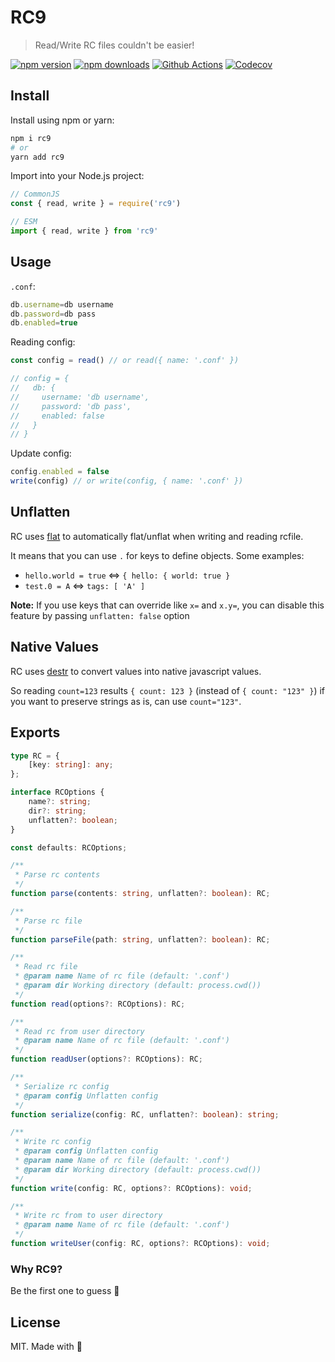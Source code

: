 # RC**9**

> Read/Write RC files couldn't be easier!

[![npm version][npm-version-src]][npm-version-href]
[![npm downloads][npm-downloads-src]][npm-downloads-href]
[![Github Actions][github-actions-src]][github-actions-href]
[![Codecov][codecov-src]][codecov-href]

## Install

Install using npm or yarn:

```bash
npm i rc9
# or
yarn add rc9
```

Import into your Node.js project:

```js
// CommonJS
const { read, write } = require('rc9')

// ESM
import { read, write } from 'rc9'
```

## Usage

`.conf`:

```ts
db.username=db username
db.password=db pass
db.enabled=true
```

Reading config:

```ts
const config = read() // or read({ name: '.conf' })

// config = {
//   db: {
//     username: 'db username',
//     password: 'db pass',
//     enabled: false
//   }
// }
```

Update config:

```ts
config.enabled = false
write(config) // or write(config, { name: '.conf' })
```

## Unflatten

RC uses [flat](https://www.npmjs.com/package/flat) to automatically flat/unflat when writing and reading rcfile.

It means that you can use `.` for keys to define objects. Some examples:

- `hello.world = true` <=> `{ hello: { world: true }`
- `test.0 = A` <=> `tags: [ 'A' ]`

**Note:** If you use keys that can override like `x=` and `x.y=`, you can disable this feature by passing `unflatten: false` option

## Native Values

RC uses [destr](https://www.npmjs.com/package/destr) to convert values into native javascript values.

So reading `count=123` results `{ count: 123 }` (instead of `{ count: "123" }`) if you want to preserve strings as is, can use `count="123"`.

## Exports

```ts
type RC = {
    [key: string]: any;
};

interface RCOptions {
    name?: string;
    dir?: string;
    unflatten?: boolean;
}

const defaults: RCOptions;

/**
 * Parse rc contents
 */
function parse(contents: string, unflatten?: boolean): RC;

/**
 * Parse rc file
 */
function parseFile(path: string, unflatten?: boolean): RC;

/**
 * Read rc file
 * @param name Name of rc file (default: '.conf')
 * @param dir Working directory (default: process.cwd())
 */
function read(options?: RCOptions): RC;

/**
 * Read rc from user directory
 * @param name Name of rc file (default: '.conf')
 */
function readUser(options?: RCOptions): RC;

/**
 * Serialize rc config
 * @param config Unflatten config
 */
function serialize(config: RC, unflatten?: boolean): string;

/**
 * Write rc config
 * @param config Unflatten config
 * @param name Name of rc file (default: '.conf')
 * @param dir Working directory (default: process.cwd())
 */
function write(config: RC, options?: RCOptions): void;

/**
 * Write rc from to user directory
 * @param name Name of rc file (default: '.conf')
 */
function writeUser(config: RC, options?: RCOptions): void;
```

### Why RC**9**?

Be the first one to guess 🐇

## License

MIT. Made with 💖

<!-- Badges -->
[npm-version-src]: https://img.shields.io/npm/v/rc9?style=flat-square
[npm-version-href]: https://npmjs.com/package/rc9

[npm-downloads-src]: https://img.shields.io/npm/dm/rc9?style=flat-square
[npm-downloads-href]: https://npmjs.com/package/rc9

[github-actions-src]: https://img.shields.io/github/workflow/status/nuxt-contrib/rc9/ci/master?style=flat-square
[github-actions-href]: https://github.com/nuxt-contrib/rc9/actions?query=workflow%3Aci

[codecov-src]: https://img.shields.io/codecov/c/gh/nuxt-contrib/rc9/master?style=flat-square
[codecov-href]: https://codecov.io/gh/nuxt-contrib/rc9
